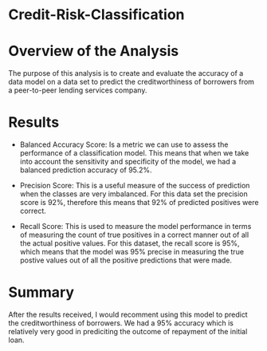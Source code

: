 
# Credit-Risk-Classification

# Overview of the Analysis
The purpose of this analysis is to create and evaluate the accuracy of a data model on a data set to predict the creditworthiness of borrowers from a peer-to-peer lending services company. 

# Results
* Balanced Accuracy Score: Is a metric we can use to assess the performance of a classification model. This means that when we take into account the sensitivity and specificity of the model, we had a balanced prediction accuracy of 95.2%.
  
* Precision Score: This is a useful measure of the success of prediction when the classes are very imbalanced. For this data set the precision score is 92%, therefore this means that 92% of predicted positives were correct.

* Recall Score: This is used to measure the model performance in terms of measuring the count of true positives in a correct manner out of all the actual positive values. For this dataset, the recall score is 95%, which means that the model was 95% precise in measuring the true postive values out of all the positive predictions that were made.

# Summary
After the results received, I would recomment using this model to predict the creditworthiness of borrowers. We had a 95% accuracy which is relatively very good in prediciting the outcome of repayment of the initial loan.

